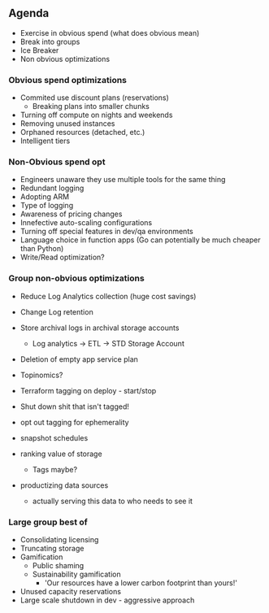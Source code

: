 ## Agenda
- Exercise in obvious spend (what does obvious mean)
- Break into groups
- Ice Breaker
- Non obvious optimizations

### Obvious spend optimizations
- Commited use discount plans (reservations)
    - Breaking plans into smaller chunks
- Turning off compute on nights and weekends
- Removing unused instances
- Orphaned resources (detached, etc.)
- Intelligent tiers

### Non-Obvious spend opt
- Engineers unaware they use multiple tools for the same thing
- Redundant logging
- Adopting ARM 
- Type of logging
- Awareness of pricing changes
- Innefective auto-scaling configurations
- Turning off special features in dev/qa environments
- Language choice in function apps (Go can potentially be much cheaper than Python)
- Write/Read optimization?

### Group non-obvious optimizations
- Reduce Log Analytics collection (huge cost savings)
- Change Log retention
- Store archival logs in archival storage accounts
    - Log analytics -> ETL -> STD Storage Account
- Deletion of empty app service plan

- Topinomics?

- Terraform tagging on deploy - start/stop
- Shut down shit that isn't tagged!
- opt out tagging for ephemerality

- snapshot schedules

- ranking value of storage
    - Tags maybe?
- productizing data sources
    - actually serving this data to who needs to see it

### Large group best of
- Consolidating licensing
- Truncating storage
- Gamification
    - Public shaming
    - Sustainability gamification
        - 'Our resources have a lower carbon footprint than yours!'
- Unused capacity reservations
- Large scale shutdown in dev - aggressive approach